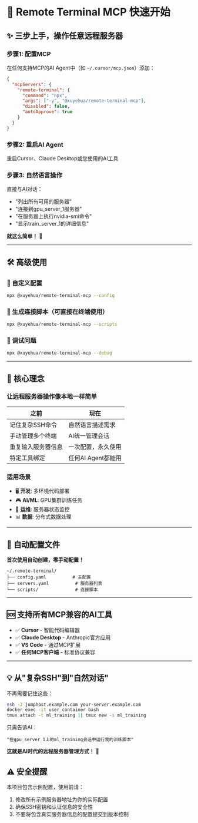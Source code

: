 # 🚀 Remote Terminal MCP 快速开始

## ✨ 三步上手，操作任意远程服务器

### 步骤1: 配置MCP
在任何支持MCP的AI Agent中（如 `~/.cursor/mcp.json`）添加：
```json
{
  "mcpServers": {
    "remote-terminal": {
      "command": "npx",
      "args": ["-y", "@xuyehua/remote-terminal-mcp"],
      "disabled": false,
      "autoApprove": true
    }
  }
}
```

### 步骤2: 重启AI Agent
重启Cursor、Claude Desktop或您使用的AI工具

### 步骤3: 自然语言操作
直接与AI对话：
- "列出所有可用的服务器"
- "连接到gpu_server_1服务器"  
- "在服务器上执行nvidia-smi命令"
- "显示train_server_1的详细信息"

**就这么简单！** 🎉

---

## 🛠️ 高级使用

### 🔧 自定义配置
```bash
npx @xuyehua/remote-terminal-mcp --config
```

### 📜 生成连接脚本（可直接在终端使用）
```bash
npx @xuyehua/remote-terminal-mcp --scripts
```

### 🐛 调试问题
```bash
npx @xuyehua/remote-terminal-mcp --debug
```

---

## 🎯 核心理念

### **让远程服务器操作像本地一样简单**

| 之前 | 现在 |
|------|------|
| 记住复杂SSH命令 | 自然语言描述需求 |
| 手动管理多个终端 | AI统一管理会话 |
| 重复输入服务器信息 | 一次配置，永久使用 |
| 特定工具绑定 | 任何AI Agent都能用 |

### **适用场景**
- 🖥️ **开发**: 多环境代码部署
- 🎮 **AI/ML**: GPU集群训练任务
- 🔧 **运维**: 服务器状态监控
- 📊 **数据**: 分布式数据处理

---

## 📁 自动配置文件

**首次使用自动创建，零手动配置！**

```
~/.remote-terminal/
├── config.yaml          # 主配置
├── servers.yaml          # 服务器列表
└── scripts/              # 连接脚本
```

---

## 🆘 支持所有MCP兼容的AI工具

- ✅ **Cursor** - 智能代码编辑器
- ✅ **Claude Desktop** - Anthropic官方应用  
- ✅ **VS Code** - 通过MCP扩展
- ✅ **任何MCP客户端** - 标准协议兼容

---

## 💡 从"复杂SSH"到"自然对话"

不再需要记住这些：
```bash
ssh -J jumphost.example.com your-server.example.com
docker exec -it user_container bash  
tmux attach -t ml_training || tmux new -s ml_training
```

只需告诉AI：
```
"在gpu_server_1上的ml_training会话中运行我的训练脚本"
```

**这就是AI时代的远程服务器管理方式！** 🌟

## ⚠️ 安全提醒

本项目包含示例配置，使用前请：
1. 修改所有示例服务器地址为你的实际配置
2. 确保SSH密钥和认证信息的安全性
3. 不要将包含真实服务器信息的配置提交到版本控制